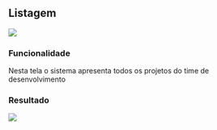 ## Listagem

![](http://developers.connectparts.com.br/imagens/tiAdminProjetosListagem.png)

### Funcionalidade

Nesta tela o sistema apresenta todos os projetos do time de desenvolvimento

### Resultado

![](http://developers.connectparts.com.br/imagens/tiAdminProjetosListagemResultado.png)
